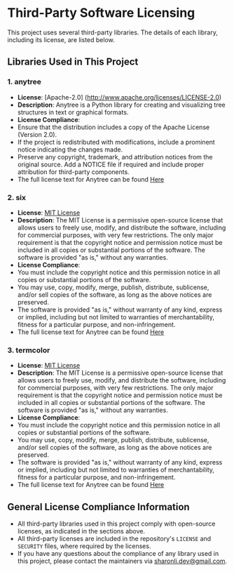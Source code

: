 # Third-Party Software Licensing

This project uses several third-party libraries. The details of each library, including its license, are listed below.

## Libraries Used in This Project

### 1. **anytree**
- **License**: [Apache-2.0] (http://www.apache.org/licenses/LICENSE-2.0)
- **Description**: Anytree is a Python library for creating and visualizing tree structures in text or graphical formats.
- **License Compliance**:
- Ensure that the distribution includes a copy of the Apache License (Version 2.0).
- If the project is redistributed with modifications, include a prominent notice indicating the changes made.
- Preserve any copyright, trademark, and attribution notices from the original source.
Add a NOTICE file if required and include proper attribution for third-party components.
- The full license text for Anytree can be found [Here](.venv/lib/python3.13/site-packages/anytree-2.12.1.dist-info/LICENSE)

### 2. **six**
- **License**: [MIT License](https://opensource.org/licenses/MIT)
- **Description**: The MIT License is a permissive open-source license that allows users to freely use, modify, and distribute the software, including for commercial purposes, with very few restrictions. The only major requirement is that the copyright notice and permission notice must be included in all copies or substantial portions of the software. The software is provided "as is," without any warranties.
- **License Compliance**:
- You must include the copyright notice and this permission notice in all copies or substantial portions of the software.
- You may use, copy, modify, merge, publish, distribute, sublicense, and/or sell copies of the software, as long as the above notices are preserved.
- The software is provided "as is," without warranty of any kind, express or implied, including but not limited to warranties of merchantability, fitness for a particular purpose, and non-infringement.
- The full license text for Anytree can be found [Here](.venv/lib/python3.13/site-packages/six-1.17.0.dist-info/LICENSE)

### 3. **termcolor**
- **License**: [MIT License](https://opensource.org/licenses/MIT)
- **Description**: The MIT License is a permissive open-source license that allows users to freely use, modify, and distribute the software, including for commercial purposes, with very few restrictions. The only major requirement is that the copyright notice and permission notice must be included in all copies or substantial portions of the software. The software is provided "as is," without any warranties.
- **License Compliance**:
- You must include the copyright notice and this permission notice in all copies or substantial portions of the software.
- You may use, copy, modify, merge, publish, distribute, sublicense, and/or sell copies of the software, as long as the above notices are preserved.
- The software is provided "as is," without warranty of any kind, express or implied, including but not limited to warranties of merchantability, fitness for a particular purpose, and non-infringement.
- The full license text for Anytree can be found [Here](.venv/lib/python3.13/site-packages/termcolor-2.5.0.dist-info/licenses/COPYING.txt)

## General License Compliance Information

- All third-party libraries used in this project comply with open-source licenses, as indicated in the sections above.
- All third-party licenses are included in the repository's `LICENSE` and `SECURITY` files, where required by the licenses.
- If you have any questions about the compliance of any library used in this project, please contact the maintainers via sharonli.dev@gmail.com.